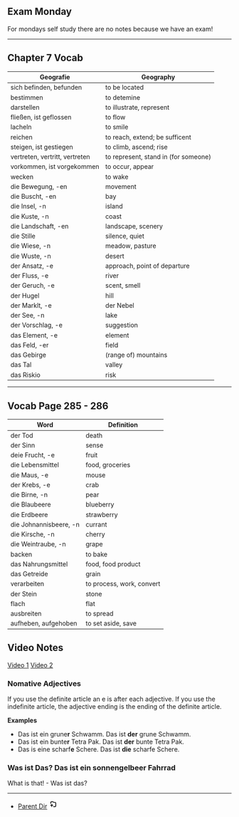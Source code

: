 ## Exam Monday
For mondays self study there are no notes because we have an exam!
****

## Chapter 7 Vocab

| Geografie                      | Geography                            |
| ------------------------------ | ------------------------------------ |
| sich befinden, befunden        | to be located                        |
| bestimmen                      | to detemine                          |
| darstellen                     | to illustrate, represent             |
| fließen, ist geflossen         | to flow                              |
| lacheln                        | to smile                             |
| reichen                        | to reach, extend; be sufficent       |
| steigen, ist gestiegen         | to climb, ascend; rise               |
| vertreten, vertritt, vertreten | to represent, stand in (for someone) |
| vorkommen, ist vorgekommen     | to occur, appear                     |
| wecken                         | to wake                              |
| die Bewegung, -en              | movement                             |
| die Buscht, -en                | bay                                  |
| die Insel, -n                  | island                               |
| die Kuste, -n                  | coast                                |
| die Landschaft, -en            | landscape, scenery                   |
| die Stille                     | silence, quiet                       |
| die Wiese, -n                  | meadow, pasture                      |
| die Wuste, -n                  | desert                               |
| der Ansatz, -e                 | approach, point of departure         |
| der Fluss, -e                  | river                                |
| der Geruch, -e                 | scent, smell                         |
| der Hugel                      | hill                                 |
| der Marklt, -e                 | der Nebel                            |
| der See, -n                    | lake                                 |
| der Vorschlag, -e              | suggestion                           |
| das Element, -e                | element                              |
| das Feld, -er                  | field                                |
| das Gebirge                    | (range of) mountains                 |
| das Tal                        | valley                               |
| das Riskio                     | risk                                 |



****
## Vocab Page 285 - 286

| Word                   | Definition                |
| ---------------------- | ------------------------- |
| der Tod                | death                     |
| der Sinn               | sense                     |
| deie Frucht, -e        | fruit                     |
| die Lebensmittel       | food, groceries           |
| die Maus, -e           | mouse                     |
| der Krebs, -e          | crab                      |
| die Birne, -n          | pear                      |
| die Blaubeere          | blueberry                 |
| die Erdbeere           | strawberry                |
| die Johnannisbeere, -n | currant                   |
| die Kirsche, -n        | cherry                    |
| die Weintraube, -n     | grape                     |
| backen                 | to bake                   |
| das Nahrungsmittel     | food, food product        |
| das Getreide           | grain                     |
| verarbeiten            | to process, work, convert |
| der Stein              | stone                     |
| flach                  | flat                      |
| ausbreiten             | to spread                 |
| aufheben, aufgehoben   | to set aside, save        |
## Video Notes

[Video 1](https://www.youtube.com/watch?v=m03Q69mUth4)
[Video 2](https://www.youtube.com/watch?v=Op3h5HUm5O8)

### Nomative Adjectives

If you use the definite article an e is after each adjective. If you use the indefinite article, the adjective ending is the ending of the definite article. 

**Examples**
- Das ist ein grune**r** Schwamm. Das ist **der** grune Schwamm. 
- Das ist ein bunte**r** Tetra Pak. Das ist **der** bunte Tetra Pak.
- Das is eine scharf**e** Schere. Das ist **die** scharfe Schere.

### Was ist Das? Das ist ein sonnengelbeer Fahrrad

What is that! - Was ist das?
****



- [Parent Dir](Index.md) <img src="../../Assets/parent.png" alt="Root Dir Folder" style="width:20px;height:20px;">